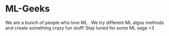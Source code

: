 # ML-Geeks
We are a bunch of people who love ML . We try different ML algos methods and create something crazy fun stuff! Stay tuned for some ML saga &lt;3
